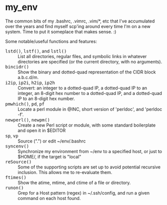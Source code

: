 my_env
========

The common bits of my .bashrc, .vimrc, .vim/*, etc that I've accumulated over
the years and find myself scp'ing around every time I'm on a new system.  Time
to put it someplace that makes sense.  :)

Some notable/useful functions and features:

<dl>
<dt><tt>lstd()</tt>, <tt>lstf()</tt>, and <tt>lstl()</tt></dt>
<dd>List all directories, regular files, and symbolic links in whatever
directories are specified (or the current directory, with no arguments).
</dd>
<dt>
<dt><tt>bincidr()</tt></dt>
<dd>Show the binary and dotted-quad representation of the CIDR
block a.b.c.d/m.
</dd>
<dt><tt>i2ip</tt>, <tt>ip2i</tt>, <tt>h2ip</tt>, <tt>ip2h</tt></dt>
<dd>Convert: an integer to a dotted-quad IP, a dotted-quad IP to an integer,
an 8-digit hex number to a dotted-quad IP, and a dotted-quad IP to
an 8-digit hex number.
</dd>
<dt><tt>pmwhich()</tt>, <tt>pd</tt>, <tt>pf</tt></dt>
<dd>Locate a perl module in @INC, short version of 'perldoc', and
'perldoc -f'.
</dd>
<dt><tt>newperl()</tt>, <tt>newpm()</tt></dt>
<dd>Create a new Perl script or module, with some standard boilerplate
and open it in $EDITOR
</dd>
<dt><tt>sp</tt>, <tt>vp</tt></dt>
<dd>Source (&quot;.&quot;) or edit ~/env/.bashrc
</dd>
<dt><tt>syncenv()</tt></dt>
<dd>Synchronize my environment from ~/env to a specified host, or just
to $HOME/, if the target is &quot;local&quot;
</dd>
<dt><tt>reSource()</tt></dt>
<dd>Some of the supporting scripts are set up to avoid potential
recursive inclusion.  This allows me to re-evaluate them.
</dd>
<dt><tt>ftimes()</tt></dt>
<dd>Show the atime, mtime, and ctime of a file or directory.
</dd>
<dt><tt>runon()</tt></dt>
<dd>Grep for a Host pattern (regex) in ~/.ssh/config, and run a given
command on each host found.
</dd>
</dl>
